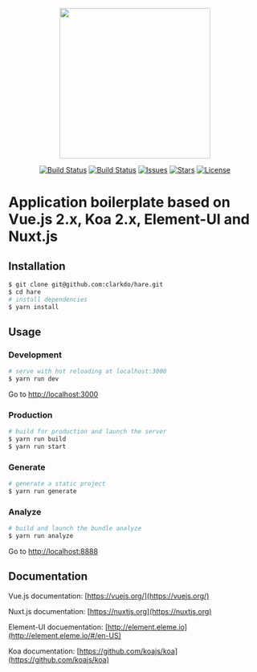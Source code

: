 <p align="center"><img height="300" src="http://clarkdo.github.io/public/img/hare-logo-blue.svg"></p>
<p align="center">
  <a href="https://travis-ci.org/clarkdo/hare" target="_blank"><img src="https://travis-ci.org/clarkdo/hare.svg?branch=master" alt="Build Status"></a>
  <a href="https://ci.appveyor.com/project/clarkdo/hare" target="_blank"><img src="https://ci.appveyor.com/api/projects/status/16eua6xnlnwxqomp?svg=true" alt="Build Status"></a>
  <a href="https://github.com/clarkdo/hare/issues"><img src="https://img.shields.io/github/issues/clarkdo/hare.svg" alt="Issues"></a>
  <a href="https://github.com/clarkdo/hare/stargazers"><img src="https://img.shields.io/github/stars/clarkdo/hare.svg" alt="Stars"></a>
  <a href="https://raw.githubusercontent.com/clarkdo/hare/master/LICENSE"><img src="https://img.shields.io/badge/license-MIT-blue.svg" alt="License"></a>
</p>

# Application boilerplate based on Vue.js 2.x, Koa 2.x, Element-UI and Nuxt.js

## Installation

``` bash
$ git clone git@github.com:clarkdo/hare.git
$ cd hare
# install dependencies
$ yarn install
```

## Usage

### Development

``` bash
# serve with hot reloading at localhost:3000
$ yarn run dev
```

Go to [http://localhost:3000](http://localhost:3000)

### Production

``` bash
# build for production and launch the server
$ yarn run build
$ yarn run start
```

### Generate

``` bash
# generate a static project
$ yarn run generate
```

### Analyze

``` bash
# build and launch the bundle analyze
$ yarn run analyze
```

Go to [http://localhost:8888](http://localhost:8888)

## Documentation

Vue.js documentation: [https://vuejs.org/](https://vuejs.org/)

Nuxt.js documentation: [https://nuxtjs.org](https://nuxtjs.org)

Element-UI docuementation: [http://element.eleme.io](http://element.eleme.io/#/en-US)

Koa documentation: [https://github.com/koajs/koa](https://github.com/koajs/koa)

